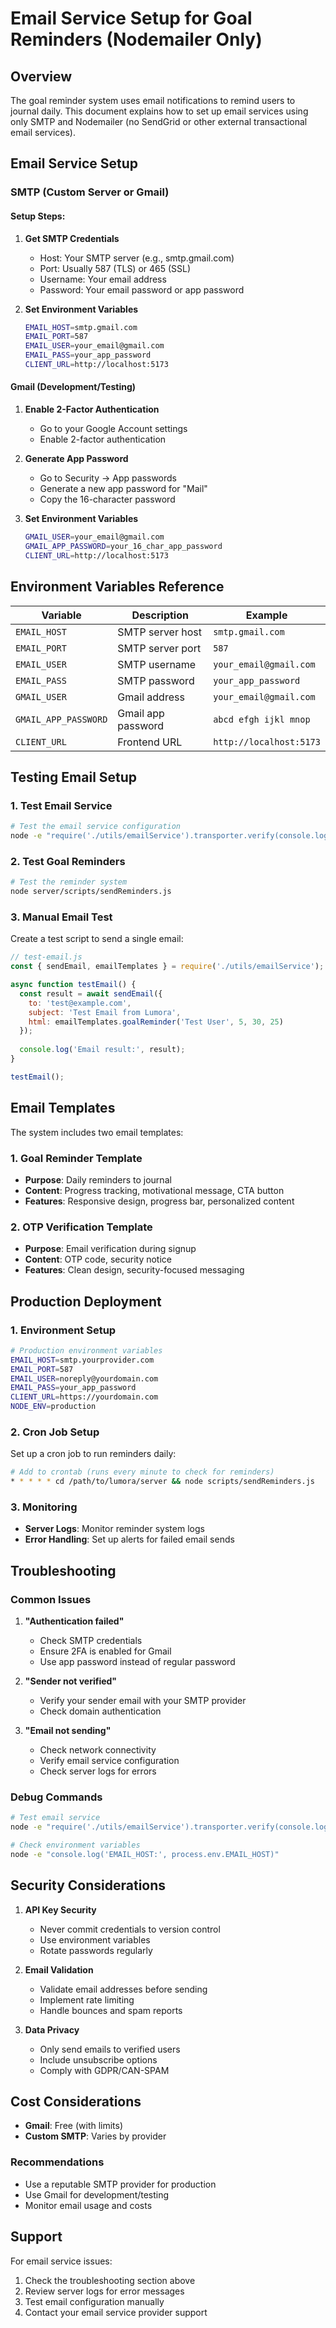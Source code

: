 # Email Service Setup for Goal Reminders (Nodemailer Only)

## Overview

The goal reminder system uses email notifications to remind users to journal daily. This document explains how to set up email services using only SMTP and Nodemailer (no SendGrid or other external transactional email services).

## Email Service Setup

### SMTP (Custom Server or Gmail)

#### Setup Steps:

1. **Get SMTP Credentials**
   - Host: Your SMTP server (e.g., smtp.gmail.com)
   - Port: Usually 587 (TLS) or 465 (SSL)
   - Username: Your email address
   - Password: Your email password or app password

2. **Set Environment Variables**
   ```bash
   EMAIL_HOST=smtp.gmail.com
   EMAIL_PORT=587
   EMAIL_USER=your_email@gmail.com
   EMAIL_PASS=your_app_password
   CLIENT_URL=http://localhost:5173
   ```

#### Gmail (Development/Testing)

1. **Enable 2-Factor Authentication**
   - Go to your Google Account settings
   - Enable 2-factor authentication

2. **Generate App Password**
   - Go to Security → App passwords
   - Generate a new app password for "Mail"
   - Copy the 16-character password

3. **Set Environment Variables**
   ```bash
   GMAIL_USER=your_email@gmail.com
   GMAIL_APP_PASSWORD=your_16_char_app_password
   CLIENT_URL=http://localhost:5173
   ```

## Environment Variables Reference

| Variable | Description | Example |
|----------|-------------|---------|
| `EMAIL_HOST` | SMTP server host | `smtp.gmail.com` |
| `EMAIL_PORT` | SMTP server port | `587` |
| `EMAIL_USER` | SMTP username | `your_email@gmail.com` |
| `EMAIL_PASS` | SMTP password | `your_app_password` |
| `GMAIL_USER` | Gmail address | `your_email@gmail.com` |
| `GMAIL_APP_PASSWORD` | Gmail app password | `abcd efgh ijkl mnop` |
| `CLIENT_URL` | Frontend URL | `http://localhost:5173` |

## Testing Email Setup

### 1. Test Email Service

```bash
# Test the email service configuration
node -e "require('./utils/emailService').transporter.verify(console.log)"
```

### 2. Test Goal Reminders

```bash
# Test the reminder system
node server/scripts/sendReminders.js
```

### 3. Manual Email Test

Create a test script to send a single email:

```javascript
// test-email.js
const { sendEmail, emailTemplates } = require('./utils/emailService');

async function testEmail() {
  const result = await sendEmail({
    to: 'test@example.com',
    subject: 'Test Email from Lumora',
    html: emailTemplates.goalReminder('Test User', 5, 30, 25)
  });
  
  console.log('Email result:', result);
}

testEmail();
```

## Email Templates

The system includes two email templates:

### 1. Goal Reminder Template
- **Purpose**: Daily reminders to journal
- **Content**: Progress tracking, motivational message, CTA button
- **Features**: Responsive design, progress bar, personalized content

### 2. OTP Verification Template
- **Purpose**: Email verification during signup
- **Content**: OTP code, security notice
- **Features**: Clean design, security-focused messaging

## Production Deployment

### 1. Environment Setup

```bash
# Production environment variables
EMAIL_HOST=smtp.yourprovider.com
EMAIL_PORT=587
EMAIL_USER=noreply@yourdomain.com
EMAIL_PASS=your_app_password
CLIENT_URL=https://yourdomain.com
NODE_ENV=production
```

### 2. Cron Job Setup

Set up a cron job to run reminders daily:

```bash
# Add to crontab (runs every minute to check for reminders)
* * * * * cd /path/to/lumora/server && node scripts/sendReminders.js
```

### 3. Monitoring

- **Server Logs**: Monitor reminder system logs
- **Error Handling**: Set up alerts for failed email sends

## Troubleshooting

### Common Issues

1. **"Authentication failed"**
   - Check SMTP credentials
   - Ensure 2FA is enabled for Gmail
   - Use app password instead of regular password

2. **"Sender not verified"**
   - Verify your sender email with your SMTP provider
   - Check domain authentication

3. **"Email not sending"**
   - Check network connectivity
   - Verify email service configuration
   - Check server logs for errors

### Debug Commands

```bash
# Test email service
node -e "require('./utils/emailService').transporter.verify(console.log)"

# Check environment variables
node -e "console.log('EMAIL_HOST:', process.env.EMAIL_HOST)"
```

## Security Considerations

1. **API Key Security**
   - Never commit credentials to version control
   - Use environment variables
   - Rotate passwords regularly

2. **Email Validation**
   - Validate email addresses before sending
   - Implement rate limiting
   - Handle bounces and spam reports

3. **Data Privacy**
   - Only send emails to verified users
   - Include unsubscribe options
   - Comply with GDPR/CAN-SPAM

## Cost Considerations

- **Gmail**: Free (with limits)
- **Custom SMTP**: Varies by provider

### Recommendations
- Use a reputable SMTP provider for production
- Use Gmail for development/testing
- Monitor email usage and costs

## Support

For email service issues:

1. Check the troubleshooting section above
2. Review server logs for error messages
3. Test email configuration manually
4. Contact your email service provider support 